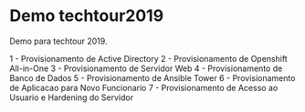# Demo techtour2019

Demo para techtour 2019.

1 - Provisionamento de Active Directory
2 - Provisionamento de Openshift All-in-One
3 - Provisionamento de Servidor Web
4 - Provisionamento de Banco de Dados
5 - Provisionamento de Ansible Tower
6 - Provisionamento de Aplicacao para Novo Funcionario
7 - Provisionamento de Acesso ao Usuario e Hardening do Servidor
